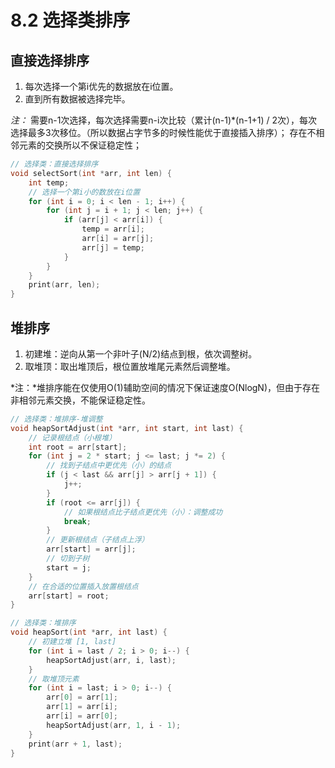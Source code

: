 # 8.2 选择类排序


## 直接选择排序
1. 每次选择一个第i优先的数据放在i位置。
2. 直到所有数据被选择完毕。

*注：*
需要n-1次选择，每次选择需要n-i次比较（累计(n-1)*(n-1+1) / 2次），每次选择最多3次移位。（所以数据占字节多的时候性能优于直接插入排序）；
存在不相邻元素的交换所以不保证稳定性；


```cpp
// 选择类：直接选择排序
void selectSort(int *arr, int len) {
    int temp;
    // 选择一个第i小的数放在i位置
    for (int i = 0; i < len - 1; i++) {
        for (int j = i + 1; j < len; j++) {
            if (arr[j] < arr[i]) {
                temp = arr[i];
                arr[i] = arr[j];
                arr[j] = temp;
            }
        }
    }
    print(arr, len);
}
```


## 堆排序
1. 初建堆：逆向从第一个非叶子(N/2)结点到根，依次调整树。
2. 取堆顶：取出堆顶后，根位置放堆尾元素然后调整堆。

*注：*堆排序能在仅使用O(1)辅助空间的情况下保证速度O(NlogN)，但由于存在非相邻元素交换，不能保证稳定性。

```cpp
// 选择类：堆排序-堆调整
void heapSortAdjust(int *arr, int start, int last) {
    // 记录根结点（小根堆）
    int root = arr[start];
    for (int j = 2 * start; j <= last; j *= 2) {
        // 找到子结点中更优先（小）的结点
        if (j < last && arr[j] > arr[j + 1]) {
            j++;
        }
        if (root <= arr[j]) {
            // 如果根结点比子结点更优先（小）：调整成功
            break;
        }
        // 更新根结点（子结点上浮）
        arr[start] = arr[j];
        // 切到子树
        start = j;
    }
    // 在合适的位置插入放置根结点
    arr[start] = root;
}

// 选择类：堆排序
void heapSort(int *arr, int last) {
    // 初建立堆 [1, last]
    for (int i = last / 2; i > 0; i--) {
        heapSortAdjust(arr, i, last);
    }
    // 取堆顶元素
    for (int i = last; i > 0; i--) {
        arr[0] = arr[1];
        arr[1] = arr[i];
        arr[i] = arr[0];
        heapSortAdjust(arr, 1, i - 1);
    }
    print(arr + 1, last);
}
```